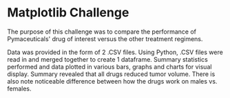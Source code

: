 # Matplotlib Challenge

The purpose of this challenge was to compare the performance of Pymaceuticals' drug of interest versus the other treatment regimens.

Data was provided in the form of 2 .CSV files. Using Python, .CSV files were read in and merged together to create 1 dataframe. Summary statistics performed and data plotted in various bars, graphs and charts for visual display. Summary revealed that all drugs reduced tumor volume. There is also note noticeable difference between how the drugs work on males vs. females.